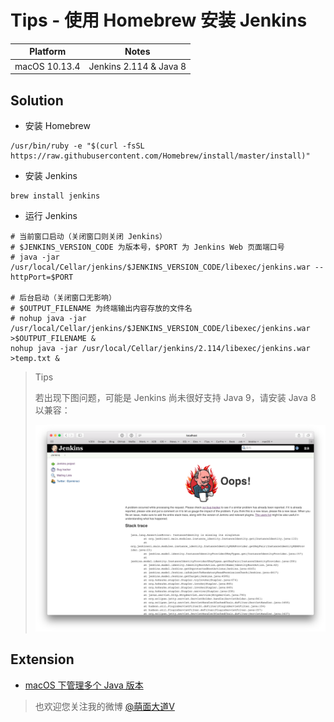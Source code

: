 # Tips - 使用 Homebrew 安装 Jenkins

| Platform | Notes |
|:-----:|:-----:|
| macOS 10.13.4 | Jenkins 2.114 & Java 8 |

## Solution

- 安装 Homebrew

```shell
/usr/bin/ruby -e "$(curl -fsSL https://raw.githubusercontent.com/Homebrew/install/master/install)"
```

- 安装 Jenkins

```shell
brew install jenkins
```

- 运行 Jenkins

```shell
# 当前窗口启动（关闭窗口则关闭 Jenkins）
# $JENKINS_VERSION_CODE 为版本号，$PORT 为 Jenkins Web 页面端口号
# java -jar /usr/local/Cellar/jenkins/$JENKINS_VERSION_CODE/libexec/jenkins.war --httpPort=$PORT

# 后台启动（关闭窗口无影响）
# $OUTPUT_FILENAME 为终端输出内容存放的文件名
# nohup java -jar /usr/local/Cellar/jenkins/$JENKINS_VERSION_CODE/libexec/jenkins.war >$OUTPUT_FILENAME &
nohup java -jar /usr/local/Cellar/jenkins/2.114/libexec/jenkins.war >temp.txt &
```

> Tips
> 
> 若出现下图问题，可能是 Jenkins 尚未很好支持 Java 9，请安装 Java 8 以兼容：
> 
> ![Jenkins Oops!](1.png)

## Extension

- [macOS 下管理多个 Java 版本](../Java_Multiple_Versions)

> 也欢迎您关注我的微博 [@萌面大道V](http://weibo.com/375975847)
